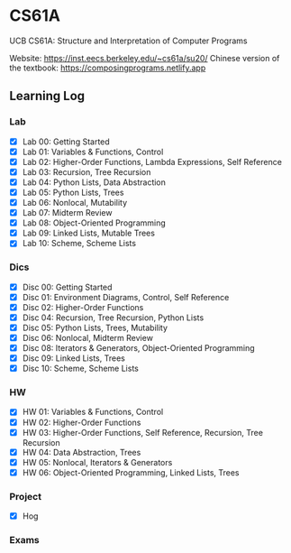 # CS61A

UCB CS61A: Structure and Interpretation of Computer Programs

Website: https://inst.eecs.berkeley.edu/~cs61a/su20/
Chinese version of the textbook: https://composingprograms.netlify.app

## Learning Log

### Lab
- [x] Lab 00: Getting Started
- [x] Lab 01: Variables & Functions, Control 
- [x] Lab 02: Higher-Order Functions, Lambda Expressions, Self Reference
- [x] Lab 03: Recursion, Tree Recursion
- [x] Lab 04: Python Lists, Data Abstraction
- [x] Lab 05: Python Lists, Trees
- [x] Lab 06: Nonlocal, Mutability
- [x] Lab 07: Midterm Review 
- [x] Lab 08: Object-Oriented Programming
- [x] Lab 09: Linked Lists, Mutable Trees
- [x] Lab 10: Scheme, Scheme Lists

### Dics
- [x] Disc 00: Getting Started
- [x] Disc 01: Environment Diagrams, Control, Self Reference
- [x] Disc 02: Higher-Order Functions
- [x] Disc 04: Recursion, Tree Recursion, Python Lists
- [x] Disc 05: Python Lists, Trees, Mutability
- [x] Disc 06: Nonlocal, Midterm Review
- [x] Disc 08: Iterators & Generators, Object-Oriented Programming
- [x] Disc 09: Linked Lists, Trees
- [x] Disc 10: Scheme, Scheme Lists

### HW
- [x] HW 01: Variables & Functions, Control
- [x] HW 02: Higher-Order Functions
- [x] HW 03: Higher-Order Functions, Self Reference, Recursion, Tree Recursion
- [x] HW 04: Data Abstraction, Trees
- [x] HW 05: Nonlocal, Iterators & Generators
- [x] HW 06: Object-Oriented Programming, Linked Lists, Trees

### Project
- [x] Hog

### Exams


